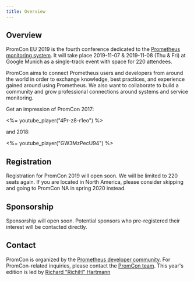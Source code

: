 ```yaml
---
title: Overview
---
```


## Overview

PromCon EU 2019 is the fourth conference dedicated to the
[Prometheus monitoring system](https://prometheus.io/). It will take place
2019-11-07 & 2019-11-08 (Thu & Fri)
at Google Munich as a single-track event with space for 220 attendees.

PromCon aims to connect Prometheus users and developers from around the world in
order to exchange knowledge, best practices, and experience gained around using
Prometheus. We also want to collaborate to build a community and grow
professional connections around systems and service monitoring.

Get an impression of PromCon 2017:

<%= youtube_player("4Pr-z8-r1eo") %>

and 2018:

<%= youtube_player("GW3MzPecU94") %>

## Registration

Registration for PromCon 2019 will open soon. We will be limited to 220 seats again.
If you are located in North America, please consider skipping and going to PromCon NA
in spring 2020 instead.

## Sponsorship

Sponsorship will open soon. Potential sponsors who pre-registered their interest
will be contacted directly.

## Contact

PromCon is organized by the [Prometheus developer
community](https://prometheus.io/community/). For PromCon-related inquiries,
please contact the [PromCon team](mailto:promcon-organizers@googlegroups.com).
This year's edition is led by [Richard "RichiH" Hartmann](https://twitter.com/TwitchiH)
